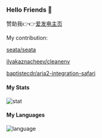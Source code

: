 ### Hello Friends 👋

赞助我👉👉[爱发电主页](https://afdian.net/a/animacx)

My contribution: 

[seata/seata](https://github.com/seata/seata/pull/3949) 

[ilyakaznacheev/cleanenv](https://github.com/ilyakaznacheev/cleanenv/pull/107)

[baptistecdr/aria2-integration-safari](https://github.com/baptistecdr/aria2-integration-safari/pull/17)

#### My Stats

![stat](https://github-readme-stats.vercel.app/api?username=838239178&show_icons=true)

#### My Languages

![language](https://github-readme-stats.vercel.app/api/top-langs?username=838239178&show_icons=true&locale=en&layout=compact)
